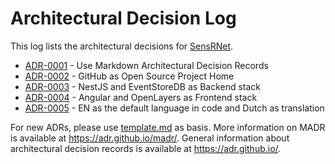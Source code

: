 # Architectural Decision Log

This log lists the architectural decisions for [SensRNet](https://kadaster-labs.github.io/sensrnet-home/).

<!-- adrlog -- Regenerate the content by using "adr-log -i". You can install it via "npm install -g adr-log" -->

* [ADR-0001](0001-use-markdown-architectural-decision-records.md) - Use Markdown Architectural Decision Records
* [ADR-0002](0002-github-as-open-source-project-home.md) - GitHub as Open Source Project Home
* [ADR-0003](0003-nestjs-and-eventstore-as-backend-stack.md) - NestJS and EventStoreDB as Backend stack
* [ADR-0004](0004-angular-and-openlayers-as-frontend-stack.md) - Angular and OpenLayers as Frontend stack
* [ADR-0005](0005-en-as-default-language-in-code-with-dutch-translation.md) - EN as the default language in code and Dutch as translation

<!-- adrlogstop -->

For new ADRs, please use [template.md](template.md) as basis.
More information on MADR is available at <https://adr.github.io/madr/>.
General information about architectural decision records is available at <https://adr.github.io/>.
